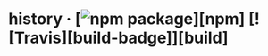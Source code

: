 # history &middot; [![npm package][npm-badge]][npm] [![Travis][build-badge]][build]

[npm-badge]: DELETED_URL_WITH_CREDENTIALS
